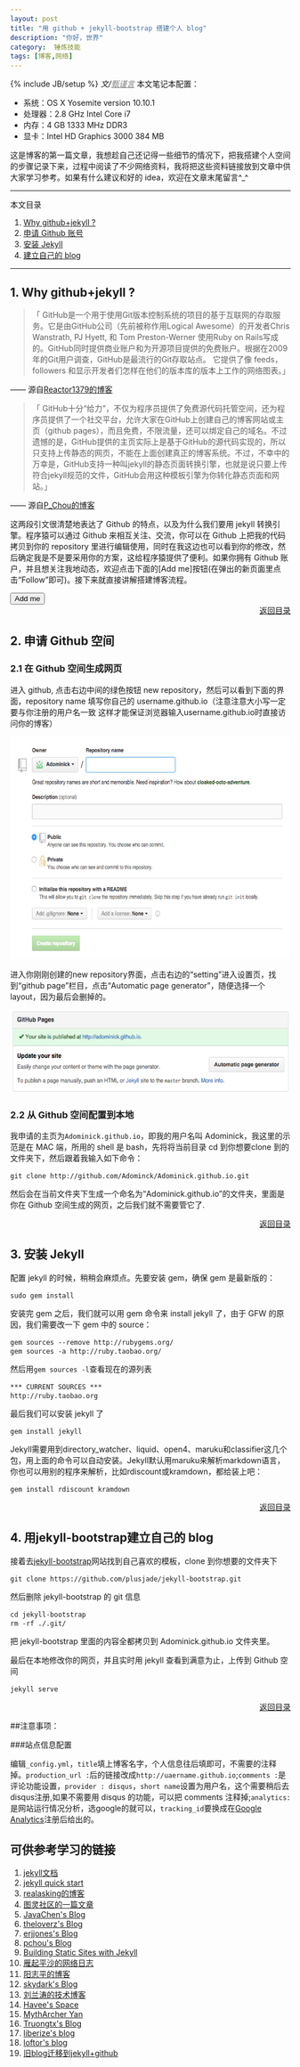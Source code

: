 ```yaml
---
layout: post
title: "用 github + jekyll-bootstrap 搭建个人 blog"
description: "你好，世界"
category:  锤炼技能 
tags: [博客,网络]
---
```

{% include JB/setup %}
_文/<a href="{{site.url}}/zcontact.html" style="color:grey">甄谨言</a>_
本文笔记本配置：

- 系统：OS X Yosemite version 10.10.1
- 处理器：2.8 GHz Intel Core i7
- 内存：4 GB 1333 MHz DDR3
- 显卡：Intel HD Graphics 3000 384 MB

 这是博客的第一篇文章，我想趁自己还记得一些细节的情况下，把我搭建个人空间的步骤记录下来，过程中阅读了不少网络资料，我将把这些<!-- more -->资料链接放到文章中供大家学习参考。如果有什么建议和好的 idea，欢迎在文章末尾留言^_^
 
 
 <a name="t"></a>
 
----------    
 本文目录    
 
1.  <a href="#t1"> Why github+jekyll ?</a>
2.  <a href="#t2"> 申请 Github 账号</a>   
3.  <a href="#t3"> 安装 Jekyll</a>    
4.  <a href="#t4"> 建立自己的 blog</a>    

----------    

## <a name="t1"></a>1. Why github+jekyll ?

> 「 GitHub是一个用于使用Git版本控制系统的项目的基于互联网的存取服务。它是由GitHub公司（先前被称作用Logical Awesome）的开发者Chris Wanstrath, PJ Hyett, 和 Tom Preston-Werner 使用Ruby on Rails写成的。GitHub同时提供商业账户和为开源项目提供的免费账户。根据在2009年的Git用户调查，GitHub是最流行的Git存取站点。
它提供了像 feeds，followers 和显示开发者们怎样在他们的版本库的版本上工作的网络图表。」

—— 源自[Reactor1379的博客](http://blog.csdn.net)

> 「 GitHub十分“给力”，不仅为程序员提供了免费源代码托管空间，还为程序员提供了一个社交平台，允许大家在GitHub上创建自己的博客网站或主页（github pages），而且免费，不限流量，还可以绑定自己的域名。不过遗憾的是，GitHub提供的主页实际上是基于GitHub的源代码实现的，所以只支持上传静态的网页，不能在上面创建真正的博客系统。不过，不幸中的万幸是，GitHub支持一种叫jekyll的静态页面转换引擎，也就是说只要上传符合jekyll规范的文件，GitHub会用这种模板引擎为你转化静态页面和网站。」

—— 源自[P_Chou的博客](http://www.pchou.info)

这两段引文很清楚地表达了 Github 的特点，以及为什么我们要用 jekyll 转换引擎。程序猿可以通过 Github 来相互关注、交流，你可以在 Github 上把我的代码拷贝到你的 repository 里进行编辑使用，同时在我这边也可以看到你的修改，然后确定我是不是要采用你的方案，这给程序猿提供了便利。如果你拥有 Github 账户，并且想关注我地动态，欢迎点击下面的[Add me]按钮(在弹出的新页面里点击“Follow”即可)。接下来就直接讲解搭建博客流程。

<form action="https://github.com/Adominick" align="left" target="_blank">
    <input class="btn" type="submit" value="Add me">
</form>

<div align="right"><a href="#t">返回目录</a></div>

## <a name="t2"></a>2. 申请 Github 空间  

### 2.1 在 Github 空间生成网页

进入 github, 点击右边中间的绿色按钮 new repository，然后可以看到下面的界面，repository name 填写你自己的 username.github.io（注意注意大小写一定要与你注册的用户名一致 这样才能保证浏览器输入username.github.io时直接访问你的博客）

<img src="/images/githubjekyll.png" height="400" width="600" />

进入你刚刚创建的new repository界面，点击右边的“setting”进入设置页，找到“github page”栏目，点击“Automatic page generator”，随便选择一个 layout，因为最后会删掉的。

<img src="/images/githubpage.png" height="150" width="600" />

### 2.2 从 Github 空间配置到本地

我申请的主页为`Adominick.github.io`，即我的用户名叫 Adominick，我这里的示范是在 MAC 端，所用的 shell 是 bash，先将将当前目录 cd 到你想要clone 到的文件夹下，然后跟着我输入如下命令：

    git clone http://github.com/Adominck/Adominick.github.io.git

然后会在当前文件夹下生成一个命名为“Adominick.github.io”的文件夹，里面是你在 Github 空间生成的网页，之后我们就不需要管它了.

<div align="right"><a href="#t">返回目录</a></div>

## <a name="t3"></a>3. 安装 Jekyll 

配置 jekyll 的时候，稍稍会麻烦点。先要安装 gem，确保 gem 是最新版的：

    sudo gem install

安装完 gem 之后，我们就可以用 gem 命令来 install jekyll 了，由于 GFW 的原因，我们需要改一下 gem 中的 source：

    gem sources --remove http://rubygems.org/
    gem sources -a http://ruby.taobao.org/
    
然后用`gem sources -l`查看现在的源列表

	*** CURRENT SOURCES ***
	http://ruby.taobao.org

最后我们可以安装 jekyll 了

	gem install jekyll

Jekyll需要用到directory_watcher、liquid、open4、maruku和classifier这几个包，用上面的命令可以自动安装。Jekyll默认用maruku来解析markdown语言，你也可以用别的程序来解析，比如rdiscount或kramdown，都给装上吧：

	gem install rdiscount kramdown

<div align="right"><a href="#t">返回目录</a></div>

## <a name="t4"></a>4. 用jekyll-bootstrap建立自己的 blog 

接着去[jekyll-bootstrap](http://jekyllbootstrap.com/)网站找到自己喜欢的模板，clone 到你想要的文件夹下

	git clone https://github.com/plusjade/jekyll-bootstrap.git

然后删除 jekyll-bootstrap 的 git 信息

	cd jekyll-bootstrap
	rm -rf ./.git/

把 jekyll-bootstrap 里面的内容全都拷贝到 Adominick.github.io 文件夹里。

最后在本地修改你的网页，并且实时用 jekyll 查看到满意为止，上传到 Github 空间

	jekyll serve

<div align="right"><a href="#t">返回目录</a></div>

##注意事项：

###站点信息配置

编辑`_config.yml`，`title`填上博客名字，个人信息往后填即可，不需要的注释掉。`production_url :`后的链接改成`http://uaername.github.io`;`comments :`是评论功能设置，`provider : disqus`，`short name`设置为用户名，这个需要稍后去disqus注册,如果不需要用 disqus 的功能，可以把 comments 注释掉;`analytics:`是网站运行情况分析，选google的就可以，`tracking_id`要换成在[Google Analytics](http://www.google.com/analytics)注册后给出的。

## 可供参考学习的链接

1. [jekyll文档](http://jekyllrb.com/docs)
2. [jekyll quick start](http://jekyllbootstrap.com/usage/jekyll-quick-start.html)
1. [realasking的博客](http://realasking.github.io/)
2. [图灵社区的一篇文章](http://www.ituring.com.cn/article/114888)
3. [JavaChen's Blog](http://blog.javachen.com/)
4. [theloverz's Blog](http://theloverz.me/)
5. [erjjones's Blog](http://erjjones.github.io/)
6. [pchou's Blog](http://www.pchou.info/)
7. [Building Static Sites with Jekyll](http://code.tutsplus.com/tutorials/building-static-sites-with-jekyll--net-22211)
8. [雁起平沙的网络日志](http://yanping.me/cn/blog/2012/03/18/github-pages-step-by-step/)
9. [阳志平的博客](http://www.yangzhiping.com/)
10. [skydark's Blog](http://blog.skydark.info/)
11. [刘兰涛的技术博客](http://blog.liulantao.com/)
12. [Havee's Space](http://havee.me/)
13. [MythArcher Yan](http://yanjunyi.com/)
14. [Truongtx's Blog](http://truongtx.me/)
15. [liberize's blog](http://liberize.me/)
16. [loftor's blog](http://loftor.com/)
17. [旧blog迁移到jekyll+github](http://jser.me/2013/07/28/%E6%97%A7blog%E8%BF%81%E7%A7%BB%E5%88%B0jekyll+github.html)

